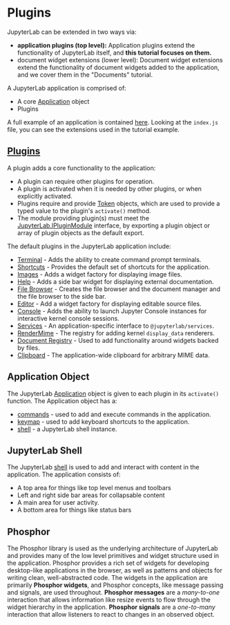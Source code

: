 # Plugins

JupyterLab can be extended in two ways via:

- **application plugins (top level):** Application plugins extend the
  functionality of JupyterLab itself, and **this tutorial focuses on them.**
- document widget extensions (lower level): Document widget extensions extend
  the functionality of document widgets added to the application, and we cover
  them in the "Documents" tutorial.

A JupyterLab application is comprised of:
- A core [Application](https://github.com/phosphorjs/phosphide/blob/master/src/core/application.ts) object
- Plugins

A full example of an application is contained [here](https://github.com/jupyterlab/jupyterlab/blob/master/examples/lab).
Looking at the `index.js` file, you can see the extensions 
used in the tutorial example.

## [Plugins](http://phosphorjs.github.io/phosphor/api/interfaces/_ui_application_.application.iplugin.html)
A plugin adds a core functionality to the application:
- A plugin can require other plugins for operation.
- A plugin is activated when it is needed by other plugins, or when explicitly
activated.
- Plugins require and provide [Token](http://phosphorjs.github.io/phosphor/api/classes/_core_token_.token.html) objects, which are used to provide
a typed value to the plugin's `activate()` method.
- The module providing plugin(s) must meet the [JupyterLab.IPluginModule](http://jupyterlab.github.io/jupyterlab/interfaces/_application_index_.jupyterlab.ipluginmodule.html) interface, by 
exporting a plugin object or array of plugin objects as the default export.

The default plugins in the JupyterLab application include:
- [Terminal](https://github.com/jupyterlab/jupyterlab/blob/master/src/terminal/plugin.ts) - Adds the ability to create command prompt terminals.
- [Shortcuts](https://github.com/jupyterlab/jupyterlab/blob/master/src/shortcuts/plugin.ts) - Provides the default set of shortcuts for the application.
- [Images](https://github.com/jupyterlab/jupyterlab/blob/master/src/imagewidget/plugin.ts) - Adds a widget factory for displaying image files.
- [Help](https://github.com/jupyterlab/jupyterlab/blob/master/src/help/plugin.ts) - Adds a side bar widget for displaying external documentation.
- [File Browser](https://github.com/jupyterlab/jupyterlab/blob/master/src/filebrowser/plugin.ts) - Creates the file browser and the document manager and the file browser to the side bar.
- [Editor](https://github.com/jupyterlab/jupyterlab/blob/master/src/editorwidget/plugin.ts) - Add a widget factory for displaying editable source files.
- [Console](https://github.com/jupyterlab/jupyterlab/blob/master/src/console/plugin.ts) - Adds the ability to launch Jupyter Console instances for
interactive kernel console sessions.
- [Services](https://github.com/jupyterlab/jupyterlab/blob/master/src/services/plugin.ts) - An application-specific interface to `@jupyterlab/services`.
- [RenderMime](https://github.com/jupyterlab/jupyterlab/blob/master/src/rendermime/plugin.ts) - The registry for adding kernel `display_data` renderers.
- [Document Registry](https://github.com/jupyterlab/jupyterlab/blob/master/src/docregistry/plugin.ts) - Used to add functionality around widgets backed by files.
- [Clipboard](https://github.com/jupyterlab/jupyterlab/blob/master/src/clipboard/plugin.ts) - The application-wide clipboard for arbitrary MIME data.

## Application Object
The JupyterLab [Application](http://phosphorjs.github.io/phosphor/api/classes/_ui_application_.application.html) object is given to each plugin in 
its `activate()` function.  The Application object has a:
- [commands](http://phosphorjs.github.io/phosphor/api/classes/_ui_application_.application.html#commands) - used to add and execute commands in the application. 
- [keymap](http://phosphorjs.github.io/phosphor/api/classes/_ui_application_.application.html#keymap) - used to add keyboard shortcuts to the application.
- [shell](http://phosphorjs.github.io/phosphor/api/classes/_ui_application_.application.html#shell) - a JupyterLab shell instance.

## JupyterLab Shell
The JupyterLab [shell](http://jupyterlab.github.io/jupyterlab/classes/_application_shell_.applicationshell.html) is used to add and interact with content in the 
application.  The application consists of:

- A top area for things like top level menus and toolbars
- Left and right side bar areas for collapsable content
- A main area for user activity.
- A bottom area for things like status bars

## Phosphor
The Phosphor library is used as the underlying architecture of JupyterLab and provides 
many of the low level primitives and widget structure used in the application.
Phosphor provides a rich set of widgets for developing desktop-like applications
in the browser, as well as patterns and objects for writing clean, 
well-abstracted code.  The widgets in the application are primarily **Phosphor 
widgets**, and Phosphor concepts, like message passing and signals, are used
throughout.  **Phosphor messages** are a *many-to-one* interaction that allows
information like resize events to flow through the widget hierarchy in 
the application.  **Phosphor signals** are a *one-to-many* interaction that allow
listeners to react to changes in an observed object.

